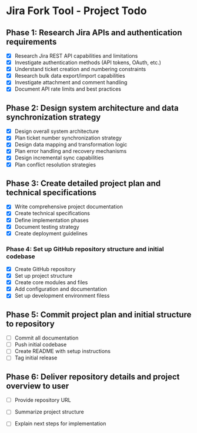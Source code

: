# Jira Fork Tool - Project Todo

## Phase 1: Research Jira APIs and authentication requirements
- [x] Research Jira REST API capabilities and limitations
- [x] Investigate authentication methods (API tokens, OAuth, etc.)
- [x] Understand ticket creation and numbering constraints
- [x] Research bulk data export/import capabilities
- [x] Investigate attachment and comment handling
- [x] Document API rate limits and best practices

## Phase 2: Design system architecture and data synchronization strategy
- [x] Design overall system architecture
- [x] Plan ticket number synchronization strategy
- [x] Design data mapping and transformation logic
- [x] Plan error handling and recovery mechanisms
- [x] Design incremental sync capabilities
- [x] Plan conflict resolution strategies

## Phase 3: Create detailed project plan and technical specifications
- [x] Write comprehensive project documentation
- [x] Create technical specifications
- [x] Define implementation phases
- [x] Document testing strategy
- [x] Create deployment guidelines

### Phase 4: Set up GitHub repository structure and initial codebase
- [x] Create GitHub repository
- [x] Set up project structure
- [x] Create core modules and files
- [x] Add configuration and documentation
- [x] Set up development environment filess

## Phase 5: Commit project plan and initial structure to repository
- [ ] Commit all documentation
- [ ] Push initial codebase
- [ ] Create README with setup instructions
- [ ] Tag initial release

## Phase 6: Deliver repository details and project overview to user
- [ ] Provide repository URL
- [ ] Summarize project structure
- [ ] Explain next steps for implementation

